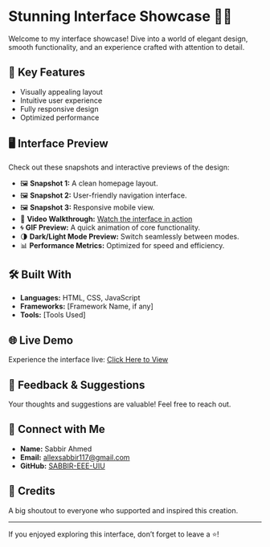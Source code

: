 # Stunning Interface Showcase 🌟🎨

Welcome to my interface showcase! Dive into a world of elegant design, smooth functionality, and an experience crafted with attention to detail.

## 🚀 Key Features
- Visually appealing layout
- Intuitive user experience
- Fully responsive design
- Optimized performance

## 🖥️ Interface Preview
Check out these snapshots and interactive previews of the design:
- 🖼️ **Snapshot 1:** A clean homepage layout.
- 🖼️ **Snapshot 2:** User-friendly navigation interface.
- 🖼️ **Snapshot 3:** Responsive mobile view.
- 🎥 **Video Walkthrough:** [Watch the interface in action](#)
- 🌀 **GIF Preview:** A quick animation of core functionality.
- 🌗 **Dark/Light Mode Preview:** Switch seamlessly between modes.
- 📊 **Performance Metrics:** Optimized for speed and efficiency.

## 🛠️ Built With
- **Languages:** HTML, CSS, JavaScript
- **Frameworks:** [Framework Name, if any]
- **Tools:** [Tools Used]

## 🌐 Live Demo
Experience the interface live:
[Click Here to View](#)

## 💬 Feedback & Suggestions
Your thoughts and suggestions are valuable! Feel free to reach out.

## 📲 Connect with Me
- **Name:** Sabbir Ahmed
- **Email:** allexsabbir117@gmail.com
- **GitHub:** [SABBIR-EEE-UIU](https://github.com/SABBIR-EEE-UIU)

## 🙏 Credits
A big shoutout to everyone who supported and inspired this creation.

---

If you enjoyed exploring this interface, don’t forget to leave a ⭐!

